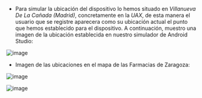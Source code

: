 - Para simular la ubicación del dispositivo lo hemos situado en *Villanueva De La Cañada (Madrid)*, concretamente en la *UAX*, de esta manera el usuario que se registre aparecera como su ubicación actual el punto que hemos establecido para el dispositivo. A continuación, muestro una imagen de la ubicación establecida en nuestro simulador de Android Studio:

![image](https://github.com/user-attachments/assets/0ec0cbc0-6ef2-47c9-b6c7-4255b42b14f2)

- Imagen de las ubicaciones en el mapa de las Farmacias de Zaragoza:

![image](https://github.com/user-attachments/assets/27f2187c-1d21-4f50-b117-87b2ed9b181c)

![image](https://github.com/user-attachments/assets/dab886c3-d145-48ef-9033-874ad840cece)



